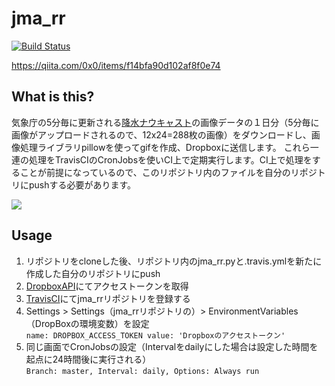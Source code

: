 # jma_rr
[![Build Status](https://travis-ci.org/0x0u/jma_rr.svg?branch=master)](https://travis-ci.org/0x0u/jma_rr)

https://qiita.com/0x0/items/f14bfa90d102af8f0e74

## What is this?
気象庁の5分毎に更新される[降水ナウキャスト]( https://www.jma.go.jp/jp/radnowc)の画像データの１日分（5分毎に画像がアップロードされるので、12x24=288枚の画像）をダウンロードし、画像処理ライブラリpillowを使ってgifを作成、Dropboxに送信します。 これら一連の処理をTravisCIのCronJobsを使いCI上で定期実行します。CI上で処理をすることが前提になっているので、このリポジトリ内のファイルを自分のリポジトリにpushする必要があります。

<img src="https://user-images.githubusercontent.com/34241526/50583477-cabc1b80-0eac-11e9-81f2-5afe2947baa6.gif">

## Usage
1. リポジトリをcloneした後、リポジトリ内のjma_rr.pyと.travis.ymlを新たに作成した自分のリポジトリにpush
2. [DropboxAPI](https://www.dropbox.com/developers/apps)にてアクセストークンを取得
3. [TravisCI](https://travis-ci.org/)にてjma_rrリポジトリを登録する
4. Settings > Settings（jma_rrリポジトリの）> EnvironmentVariables（DropBoxの環境変数）を設定  
```name: DROPBOX_ACCESS_TOKEN value: 'Dropboxのアクセストークン'```
5. 同じ画面でCronJobsの設定（Intervalをdailyにした場合は設定した時間を起点に24時間後に実行される）  
```Branch: master, Interval: daily, Options: Always run```
